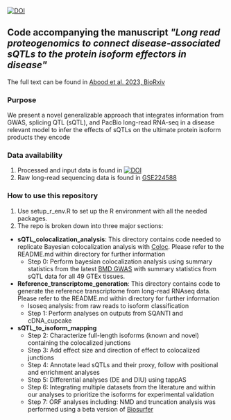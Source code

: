 [![DOI](https://zenodo.org/badge/597128359.svg)](https://zenodo.org/badge/latestdoi/597128359)
## Code accompanying the manuscript *"Long read proteogenomics to connect disease-associated sQTLs to the protein isoform effectors in disease"* 

The full text can be found in [Abood et al. 2023, BioRxiv](https://www.biorxiv.org/content/10.1101/2023.03.17.531557v1) 

### Purpose 

We present a novel generalizable approach that integrates information from GWAS, splicing QTL (sQTL), and PacBio long-read RNA-seq in a disease relevant model to infer the effects of sQTLs on the ultimate protein isoform products they encode

### Data availability 
1. Processed and input data is found in [![DOI](https://zenodo.org/badge/DOI/10.5281/zenodo.7603851.svg)](https://doi.org/10.5281/zenodo.7603851)
2. Raw long-read sequencing data is found in [GSE224588](https://www.ncbi.nlm.nih.gov/geo/query/acc.cgi?acc=GSE224588)

### How to use this repository

1. Use setup_r_env.R to set up the R environment with all the needed packages. 
2. The repo is broken down into three major sections: 
  - **sQTL_colocalization_analysis**: This directory contains code needed to replicate Bayesian colocalization analysis with [Coloc](https://journals.plos.org/plosgenetics/article?id=10.1371/journal.pgen.1004383). Please refer to the README.md within directory for further information
    - Step 0: Perform bayesian colocalization analysis using summary statistics from the latest [BMD GWAS](https://www.nature.com/articles/s41588-018-0302-x) with summary statistics from sQTL data for all 49 GTEx tissues. 
  - **Reference_transcriptome_generation**: This directory contains code to generate the reference transcriptome from long-read RNAseq data. Please refer to the README.md within directory for further information
    - Isoseq analysis: from raw reads to isoform classification
    - Step 1: Perform analyses on outputs from SQANTI and cDNA_cupcake
  - **sQTL_to_isoform_mapping**
    - Step 2: Characterize full-length isoforms (known and novel) containing the colocalized junctions
    - Step 3: Add effect size and direction of effect to colocalized junctions
    - Step 4: Annotate lead sQTLs and their proxy, follow with positional and enrichment analyses
    - Step 5: Differential analyses (DE and DIU) using tappAS
    - Step 6: Integrating multiple datasets from the literature and within our analyses to prioritize the isoforms for experimental validation
    - Step 7: ORF analyses including: NMD and truncation analysis was performed using a beta version of [Biosurfer](https://github.com/sheynkman-lab/Biosurfer_BMD_analysis) 
